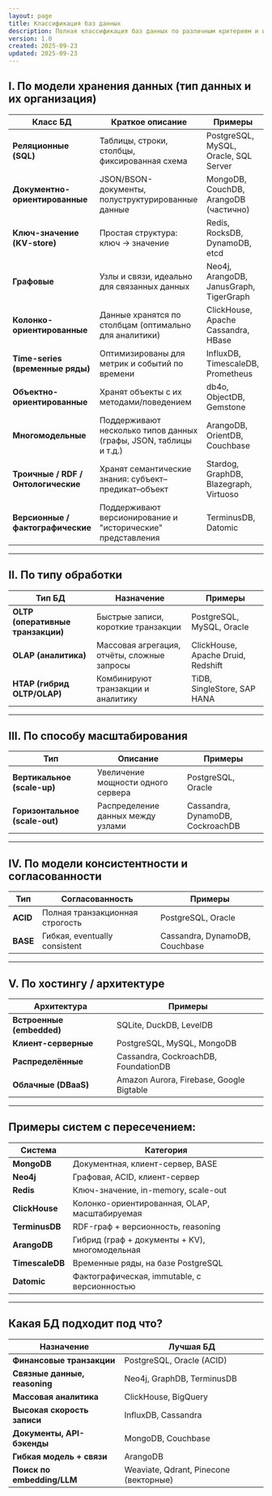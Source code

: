 ```yaml
---
layout: page
title: Классификация баз данных
description: Полная классификация баз данных по различным критериям и их применение
version: 1.0
created: 2025-09-23
updated: 2025-09-23
---
```


## I. **По модели хранения данных (тип данных и их организация)**

|Класс БД|Краткое описание|Примеры|
|---|---|---|
|**Реляционные (SQL)**|Таблицы, строки, столбцы, фиксированная схема|PostgreSQL, MySQL, Oracle, SQL Server|
|**Документно-ориентированные**|JSON/BSON-документы, полуструктурированные данные|MongoDB, CouchDB, ArangoDB (частично)|
|**Ключ-значение (KV-store)**|Простая структура: ключ → значение|Redis, RocksDB, DynamoDB, etcd|
|**Графовые**|Узлы и связи, идеально для связанных данных|Neo4j, ArangoDB, JanusGraph, TigerGraph|
|**Колонко-ориентированные**|Данные хранятся по столбцам (оптимально для аналитики)|ClickHouse, Apache Cassandra, HBase|
|**Time-series (временные ряды)**|Оптимизированы для метрик и событий по времени|InfluxDB, TimescaleDB, Prometheus|
|**Объектно-ориентированные**|Хранят объекты с их методами/поведением|db4o, ObjectDB, Gemstone|
|**Многомодельные**|Поддерживают несколько типов данных (графы, JSON, таблицы и т.д.)|ArangoDB, OrientDB, Couchbase|
|**Троичные / RDF / Онтологические**|Хранят семантические знания: субъект–предикат–объект|Stardog, GraphDB, Blazegraph, Virtuoso|
|**Версионные / фактографические**|Поддерживают версионирование и "исторические" представления|TerminusDB, Datomic|

---

## II. **По типу обработки**

|Тип БД|Назначение|Примеры|
|---|---|---|
|**OLTP (оперативные транзакции)**|Быстрые записи, короткие транзакции|PostgreSQL, MySQL, Oracle|
|**OLAP (аналитика)**|Массовая агрегация, отчёты, сложные запросы|ClickHouse, Apache Druid, Redshift|
|**HTAP (гибрид OLTP/OLAP)**|Комбинируют транзакции и аналитику|TiDB, SingleStore, SAP HANA|

---

## III. **По способу масштабирования**

|Тип|Описание|Примеры|
|---|---|---|
|**Вертикальное (scale-up)**|Увеличение мощности одного сервера|PostgreSQL, Oracle|
|**Горизонтальное (scale-out)**|Распределение данных между узлами|Cassandra, DynamoDB, CockroachDB|

---

## IV. **По модели консистентности и согласованности**

|Тип|Согласованность|Примеры|
|---|---|---|
|**ACID**|Полная транзакционная строгость|PostgreSQL, Oracle|
|**BASE**|Гибкая, eventually consistent|Cassandra, DynamoDB, Couchbase|

---

## V. **По хостингу / архитектуре**

|Архитектура|Примеры|
|---|---|
|**Встроенные (embedded)**|SQLite, DuckDB, LevelDB|
|**Клиент-серверные**|PostgreSQL, MySQL, MongoDB|
|**Распределённые**|Cassandra, CockroachDB, FoundationDB|
|**Облачные (DBaaS)**|Amazon Aurora, Firebase, Google Bigtable|

---

## Примеры систем с пересечением:

|Система|Категория|
|---|---|
|**MongoDB**|Документная, клиент-сервер, BASE|
|**Neo4j**|Графовая, ACID, клиент-сервер|
|**Redis**|Ключ-значение, in-memory, scale-out|
|**ClickHouse**|Колонко-ориентированная, OLAP, масштабируемая|
|**TerminusDB**|RDF-граф + версионность, reasoning|
|**ArangoDB**|Гибрид (граф + документы + KV), многомодельная|
|**TimescaleDB**|Временные ряды, на базе PostgreSQL|
|**Datomic**|Фактографическая, immutable, с версионностью|

---

## Какая БД подходит под что?

|Назначение|Лучшая БД|
|---|---|
|**Финансовые транзакции**|PostgreSQL, Oracle (ACID)|
|**Связные данные, reasoning**|Neo4j, GraphDB, TerminusDB|
|**Массовая аналитика**|ClickHouse, BigQuery|
|**Высокая скорость записи**|InfluxDB, Cassandra|
|**Документы, API-бэкенды**|MongoDB, Couchbase|
|**Гибкая модель + связи**|ArangoDB|
|**Поиск по embedding/LLM**|Weaviate, Qdrant, Pinecone (векторные)|

